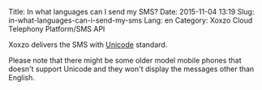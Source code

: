 Title: In what languages can I send my SMS?
Date: 2015-11-04 13:19
Slug: in-what-languages-can-i-send-my-sms
Lang: en
Category: Xoxzo Cloud Telephony Platform/SMS API

Xoxzo delivers the SMS with [Unicode](https://en.wikipedia.org/wiki/Unicode) standard.

Please note that there might be some older model mobile phones that doesn't support Unicode and they won't display the messages other than English.